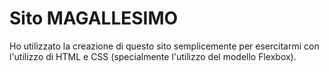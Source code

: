 # Sito MAGALLESIMO

Ho utilizzato la creazione di questo sito semplicemente per esercitarmi con l'utilizzo di HTML e CSS (specialmente l'utilizzo del modello Flexbox).